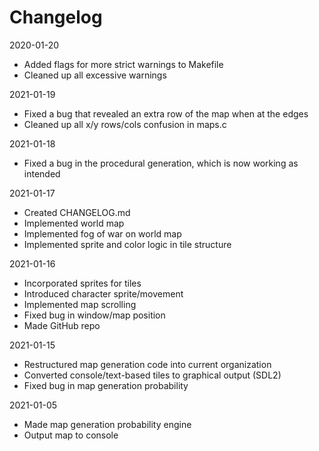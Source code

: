 # Changelog

2020-01-20

- Added flags for more strict warnings to Makefile
- Cleaned up all excessive warnings

2021-01-19

- Fixed a bug that revealed an extra row of the map when at the edges
- Cleaned up all x/y rows/cols confusion in maps.c

2021-01-18

- Fixed a bug in the procedural generation, which is now working as intended

2021-01-17

- Created CHANGELOG.md
- Implemented world map
- Implemented fog of war on world map
- Implemented sprite and color logic in tile structure

2021-01-16

- Incorporated sprites for tiles
- Introduced character sprite/movement
- Implemented map scrolling
- Fixed bug in window/map position
- Made GitHub repo

2021-01-15

- Restructured map generation code into current organization
- Converted console/text-based tiles to graphical output (SDL2)
- Fixed bug in map generation probability

2021-01-05

- Made map generation probability engine
- Output map to console

